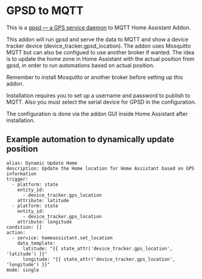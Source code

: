 # GPSD to MQTT

This is a [gpsd — a GPS service daemon](https://gpsd.gitlab.io/gpsd/) to MQTT Home Assistant Addon.

This addon will run gpsd and serve the data to MQTT and show a device tracker device (device_tracker.gpsd_location). The addon uses Mosquitto MQTT but can also be configued to use another broker if wanted. The idea is to update the home zone in Home Assistant with the actual position from gpsd, in order to run automations based on actual position.

Remember to install Mosquitto or another broker before setting up this addon.

Installation requires you to set up a username and password to publish to MQTT. Also you must select the serial device for GPSD in the configuration.

The configuration is done via the addon GUI inside Home Assistant after installation.

## Example automation to dynamically update position

    alias: Dynamic Update Home
    description: Update the Home location for Home Assistant based on GPS information
    trigger:
      - platform: state
        entity_id:
          - device_tracker.gps_location
        attribute: latitude
      - platform: state
        entity_id:
          - device_tracker.gps_location
        attribute: longitude
    condition: []
    action:
      - service: homeassistant.set_location
        data_template:
          latitude: "{{ state_attr('device_tracker.gps_location', 'latitude') }}"
          longitude: "{{ state_attr('device_tracker.gps_location', 'longitude') }}"
    mode: single
